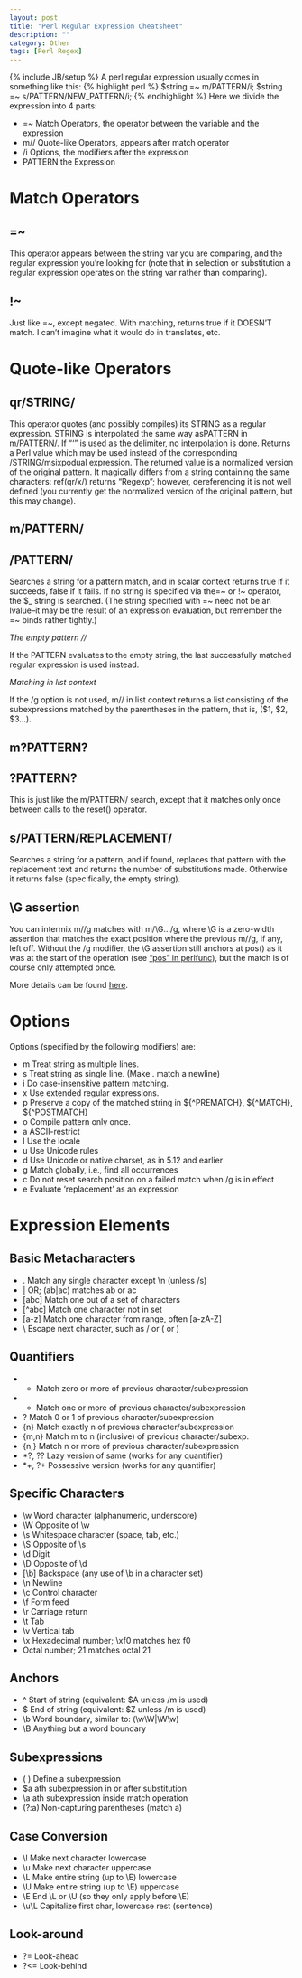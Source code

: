 ```yaml
---
layout: post
title: "Perl Regular Expression Cheatsheet"
description: ""
category: Other 
tags: [Perl Regex]
---
```

{% include JB/setup %}
A perl regular expression usually comes in something like this:
{% highlight perl %}
$string =~ m/PATTERN/i;
$string =~ s/PATTERN/NEW_PATTERN/i;
{% endhighlight %}
Here we divide the expression into 4 parts:

* =~	Match Operators, the operator between the variable and the expression
* m//	Quote-like Operators, appears after match operator
* /i	Options, the modifiers after the expression
* PATTERN	the Expression

# Match Operators

## =~

This operator appears between the string var you are comparing, and the regular expression you’re looking for (note that in selection or substitution a regular expression operates on the string var rather than comparing).

## !~

Just like =~, except negated. With matching, returns true if it DOESN’T match. I can’t imagine what it would do in translates, etc.

# Quote-like Operators

## qr/STRING/

This operator quotes (and possibly compiles) its STRING as a regular expression. STRING is interpolated the same way asPATTERN in m/PATTERN/. If “‘” is used as the delimiter, no interpolation is done. Returns a Perl value which may be used instead of the corresponding /STRING/msixpodual expression. The returned value is a normalized version of the original pattern. It magically differs from a string containing the same characters: ref(qr/x/) returns “Regexp”; however, dereferencing it is not well defined (you currently get the normalized version of the original pattern, but this may change).

## m/PATTERN/

## /PATTERN/

Searches a string for a pattern match, and in scalar context returns true if it succeeds, false if it fails. If no string is specified via the=~ or !~ operator, the $_ string is searched. (The string specified with =~ need not be an lvalue–it may be the result of an expression evaluation, but remember the =~ binds rather tightly.)

_The empty pattern //_

If the PATTERN evaluates to the empty string, the last successfully matched regular expression is used instead.

_Matching in list context_

If the /g option is not used, m// in list context returns a list consisting of the subexpressions matched by the parentheses in the pattern, that is, ($1, $2, $3…).

## m?PATTERN?

## ?PATTERN?

This is just like the m/PATTERN/ search, except that it matches only once between calls to the reset() operator.

## s/PATTERN/REPLACEMENT/

Searches a string for a pattern, and if found, replaces that pattern with the replacement text and returns the number of substitutions made. Otherwise it returns false (specifically, the empty string).

## \G assertion

You can intermix m//g matches with m/\G…/g, where \G is a zero-width assertion that matches the exact position where the previous m//g, if any, left off. Without the /g modifier, the \G assertion still anchors at pos() as it was at the start of the operation (see [“pos” in perlfunc](http://search.cpan.org/~rjbs/perl-5.16.3/pod/perlfunc.pod#pos)), but the match is of course only attempted once.

More details can be found [here](http://search.cpan.org/~rjbs/perl-5.16.3/pod/perlop.pod#Regexp_Quote-Like_Operators).

# Options

Options (specified by the following modifiers) are:

* m   Treat string as multiple lines.
* s   Treat string as single line. (Make . match a newline)
* i   Do case-insensitive pattern matching.
* x   Use extended regular expressions.
* p   Preserve a copy of the matched string in ${^PREMATCH}, ${^MATCH}, ${^POSTMATCH}
* o   Compile pattern only once.
* a   ASCII-restrict
* l   Use the locale
* u   Use Unicode rules
* d   Use Unicode or native charset, as in 5.12 and earlier
* g   Match globally, i.e., find all occurrences
* c   Do not reset search position on a failed match when /g is in effect
* e   Evaluate ‘replacement’ as an expression

# Expression Elements

## Basic Metacharacters

* . Match any single character except \n (unless /s)
* | OR; (ab|ac) matches ab or ac
* [abc] Match one out of a set of characters
* [^abc] Match one character not in set
* [a-z] Match one character from range, often [a-zA-Z]
* \ Escape next character, such as \/ or \( or \)

## Quantifiers

* * Match zero or more of previous character/subexpression
* + Match one or more of previous character/subexpression
* ? Match 0 or 1 of previous character/subexpression
* {n} Match exactly n of previous character/subexpression
* {m,n} Match m to n (inclusive) of previous character/subexp.
* {n,} Match n or more of previous character/subexpression
* *?, ?? Lazy version of same (works for any quantifier)
* *+, ?+ Possessive version (works for any quantifier)

## Specific Characters

* \w Word character (alphanumeric, underscore)
* \W Opposite of \w
* \s Whitespace character (space, tab, etc.)
* \S Opposite of \s
* \d Digit
* \D Opposite of \d
* [\b] Backspace (any use of \b in a character set)
* \n Newline
* \c Control character
* \f Form feed
* \r Carriage return
* \t Tab
* \v Vertical tab
* \x Hexadecimal number; \xf0 matches hex f0
* Octal number; 21 matches octal 21

## Anchors

* ^ Start of string (equivalent: $A unless /m is used)
* $ End of string (equivalent: $Z unless /m is used)
* \b Word boundary, similar to: (\w\W|\W\w)
* \B Anything but a word boundary

## Subexpressions

* ( ) Define a subexpression
* $a ath subexpression in or after substitution
* \a ath subexpression inside match operation
* (?:a) Non-capturing parentheses (match a)

## Case Conversion

* \l Make next character lowercase
* \u Make next character uppercase
* \L Make entire string (up to \E) lowercase
* \U Make entire string (up to \E) uppercase
* \E End \L or \U (so they only apply before \E)
* \u\L Capitalize first char, lowercase rest (sentence)

## Look-around

* ?= Look-ahead
* ?<= Look-behind